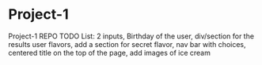 # Project-1
Project-1 REPO
TODO List: 2 inputs, Birthday of the user, div/section for the results user flavors, add a section for secret flavor, nav bar with choices, centered title on the top of the page, add images of ice cream